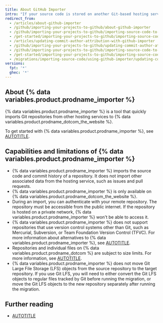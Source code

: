 ```yaml
---
title: About GitHub Importer
intro: "If your source code is stored on another Git-based hosting service, you can move the code to {% data variables.product.prodname_dotcom_the_website %} using {% data variables.product.prodname_importer %}."
redirect_from:
  - /articles/about-github-importer
  - /github/importing-your-projects-to-github/about-github-importer
  - /github/importing-your-projects-to-github/importing-source-code-to-github/about-github-importer
  - /get-started/importing-your-projects-to-github/importing-source-code-to-github/about-github-importer
  - /articles/updating-commit-author-attribution-with-github-importer
  - /github/importing-your-projects-to-github/updating-commit-author-attribution-with-github-importer
  - /github/importing-your-projects-to-github/importing-source-code-to-github/updating-commit-author-attribution-with-github-importer
  - /get-started/importing-your-projects-to-github/importing-source-code-to-github/updating-commit-author-attribution-with-github-importer
  - /migrations/importing-source-code/using-github-importer/updating-commit-author-attribution-with-github-importer
versions:
  fpt: '*'
  ghec: '*'
---
```


## About {% data variables.product.prodname_importer %}

{% data variables.product.prodname_importer %} is a tool that quickly imports Git repositories from other hosting services to {% data variables.product.prodname_dotcom_the_website %}.

To get started with {% data variables.product.prodname_importer %}, see [AUTOTITLE](/migrations/importing-source-code/using-github-importer/importing-a-repository-with-github-importer#importing-a-repository-with-github-importer).

## Capabilities and limitations of {% data variables.product.prodname_importer %}

* {% data variables.product.prodname_importer %} imports the source code and commit history of a repository. It does not import other associated data from the hosting service, such as issues and pull requests.
* {% data variables.product.prodname_importer %} is only available on {% data variables.product.prodname_dotcom_the_website %}.
* During an import, you can authenticate with your remote repository. The repository must be accessible from the public internet. If the repository is hosted on a private network, {% data variables.product.prodname_importer %} won't be able to access it.
* {% data variables.product.prodname_importer %} does not support repositories that use version control systems other than Git, such as Mercurial, Subversion, or Team Foundation Version Control (TFVC). For more information about alternatives to {% data variables.product.prodname_importer %}, see [AUTOTITLE](/migrations/importing-source-code/using-the-command-line-to-import-source-code/about-source-code-imports-using-the-command-line).
* Repositories and individual files on {% data variables.product.prodname_dotcom %} are subject to size limits. For more information, see [AUTOTITLE](/repositories/working-with-files/managing-large-files/about-large-files-on-github).
* {% data variables.product.prodname_importer %} does not move Git Large File Storage (LFS) objects from the source repository to the target repository. If you use Git LFS, you will need to either convert the Git LFS objects to regular files tracked by Git before running the migration, or move the Git LFS objects to the new repository separately after running the migration.

## Further reading

* [AUTOTITLE](/migrations/importing-source-code/using-the-command-line-to-import-source-code/importing-an-external-git-repository-using-the-command-line)

